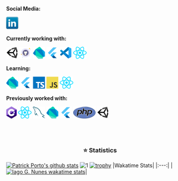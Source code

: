 
**Social Media:**


[![LinkedIn](icons/linkedin.png)](https://www.linkedin.com/in/patrick-porto/)

**Currently working with:**

<a href="https://unity.com/pt" title="Unity"><img src="icons/unity.png" /></a>
<a href="https://github.com/" title="GitHub"><img src="icons/github.png" /></a>
<a href="https://dart.dev/" title="Dart"><img src="icons/dartlang.png" /></a>
<a href="https://flutter.dev/" title="Flutter"><img src="icons/flutter.png" /></a>
<a href="https://code.visualstudio.com/" title="Visual Studio Code"><img src="icons/vscode.png" /></a>
<a href="https://reactjs.org/" title="React"><img src="icons/react.png" /></a>

**Learning:**

<a href="https://dart.dev/" title="Dart"><img src="icons/dartlang.png" /></a>
<a href="https://flutter.dev/" title="Flutter"><img src="icons/flutter.png" /></a>
<a href="https://www.typescriptlang.org/" title="TypeScript"><img src="icons/typescript.png" /></a>
<a href="https://en.wikipedia.org/wiki/JavaScript" title="JavaScript"><img src="icons/javascript.png" /></a>
<a href="https://reactjs.org/" title="React"><img src="icons/react.png" /></a>

**Previously worked with:**

<a href="http://csharp.net/" title="C#"><img src="icons/csharp.png" /></a>
<a href="https://reactjs.org/" title="React"><img src="icons/react.png" /></a>
<a href="https://www.mysql.com/" title="MySQL"><img src="icons/mysql.png" /></a>
<a href="https://dart.dev/" title="Dart"><img src="icons/dartlang.png" /></a>
<a href="https://flutter.dev/" title="Flutter"><img src="icons/flutter.png" /></a>
<a href="https://www.php.net/" title="PHP"><img src="icons/php.png" /></a>
<a href="https://unity.com/pt" title="Unity"><img src="icons/unity.png" /></a>

<br/>
<br/>

<h3 align="center">⭐  Statistics</h3>

[![Patrick Porto's github stats](https://github-readme-stats.vercel.app/api?username=pkporto&theme=midnight-purple&show_icons=true)](https://github.com/pkporto/github-readme-stats)
![1](https://github-readme-stats.vercel.app/api/top-langs/?username=pkporto&theme=midnight-purple&layout=compact)
[![trophy](https://github-profile-trophy.vercel.app/?username=pkporto&theme=darkhub)](https://github.com/ryo-ma/github-profile-trophy)
|Wakatime Stats|
|:---:|
|[![Iago G. Nunes wakatime stats](https://github-readme-stats.vercel.app/api/wakatime?username=pkporto&layout=compact)](https://github.com/anuraghazra/github-readme-stats)|

